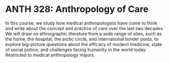 # ANTH 328: Anthropology of Care

In this course, we study how medical anthropologists have come to think and write about the concept and practice of care over the last two decades. We will draw on ethnographic literature from a wide range of sites, such as the home, the hospital, the arctic circle, and international border posts, to explore big-picture questions about the efficacy of modern medicine, state of social justice, and challenges facing humanity in the world today. Restricted to medical anthropology majors.